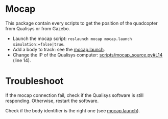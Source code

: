 # Mocap

This package contain every scripts to get the position of the quadcopter from Qualisys or from Gazebo.

* Launch the mocap script: `roslaunch mocap mocap.launch simulation:=false|true`.
* Add a body to track: see the [mocap.launch](launch/mocap.launch).
* Change the IP of the Qualisys computer: [scripts/mocap_source.py#L14](scripts/mocap_source.py#L14) (line 14).

# Troubleshoot
If the mocap connection fail, check if the Qualisys software is still responding. Otherwise, restart the software.

Check if the body identifier is the right one (see [mocap.launch](launch/mocap.launch)).